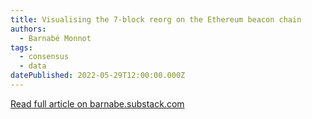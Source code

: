 ```yaml
---
title: Visualising the 7-block reorg on the Ethereum beacon chain
authors:
  - Barnabé Monnot
tags:
  - consensus
  - data
datePublished: 2022-05-29T12:00:00.000Z
---
```


[Read full article on barnabe.substack.com](https://barnabe.substack.com/p/pos-ethereum-reorg)
